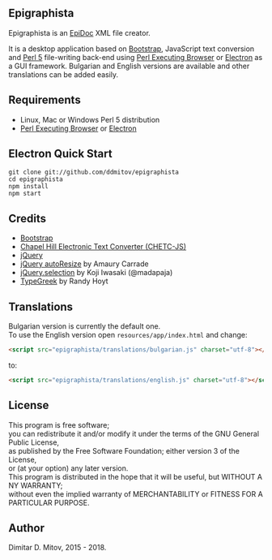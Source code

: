 Epigraphista
--------------------------------------------------------------------------------

Epigraphista is an [EpiDoc](https://sourceforge.net/p/epidoc/wiki/Home/) XML file creator.  

It is a desktop application based on [Bootstrap](http://getbootstrap.com/), JavaScript text conversion and [Perl 5](https://www.perl.org/) file-writing back-end using [Perl Executing Browser](https://github.com/ddmitov/perl-executing-browser) or [Electron](http://electron.atom.io/) as a GUI framework. Bulgarian and English versions are available and other translations can be added easily.

## Requirements
* Linux, Mac or Windows Perl 5 distribution
* [Perl Executing Browser](https://github.com/ddmitov/perl-executing-browser) or [Electron](http://electron.atom.io/)

## Electron Quick Start
``git clone git://github.com/ddmitov/epigraphista``  
``cd epigraphista``  
``npm install``  
``npm start``

## Credits
* [Bootstrap](http://getbootstrap.com/)
* [Chapel Hill Electronic Text Converter (CHETC-JS)](http://epidoc.cvs.sourceforge.net/epidoc/chetc-js/)
* [jQuery](https://jquery.com/)
* [jQuery autoResize](http://amaury.carrade.eu/projects/jquery/autoResize.html) by Amaury Carrade
* [jQuery.selection](http://madapaja.github.io/jquery.selection/) by Koji Iwasaki (@madapaja)
* [TypeGreek](http://www.typegreek.com/) by Randy Hoyt

## Translations
Bulgarian version is currently the default one.  
To use the English version open ```resources/app/index.html``` and change:

```html
<script src="epigraphista/translations/bulgarian.js" charset="utf-8"></script>
```

to:

```html
<script src="epigraphista/translations/english.js" charset="utf-8"></script>
```

## License
This program is free software;  
you can redistribute it and/or modify it under the terms of the GNU General Public License,  
as published by the Free Software Foundation; either version 3 of the License,  
or (at your option) any later version.  
This program is distributed in the hope that it will be useful, but WITHOUT A NY WARRANTY;  
without even the implied warranty of MERCHANTABILITY or FITNESS FOR A PARTICULAR PURPOSE.  

## Author
Dimitar D. Mitov, 2015 - 2018.
